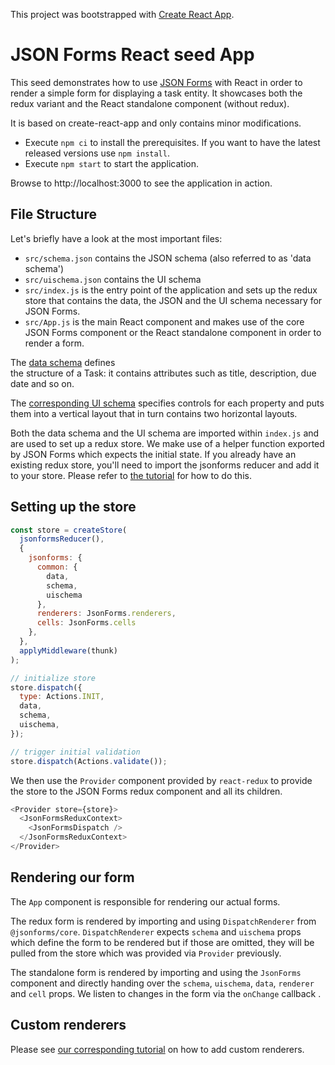 This project was bootstrapped with [Create React App](https://github.com/facebookincubator/create-react-app).
# JSON Forms React seed App
This seed demonstrates how to use [JSON Forms](https://jsonforms.io) with React 
in order to render a simple form for displaying a task entity. It showcases both the
redux variant and the React standalone component (without redux).
 
It is based on create-react-app and only contains minor modifications.

 * Execute `npm ci` to install the prerequisites. If you want to have the latest released versions use `npm install`.
 * Execute `npm start` to start the application.
 
 Browse to http://localhost:3000 to see the application in action.

## File Structure
Let's briefly have a look at the most important files:
* `src/schema.json` contains the JSON schema (also referred to as 'data schema')
* `src/uischema.json` contains the UI schema
* `src/index.js` is the entry point of the application and sets up the redux store 
  that contains the data, the JSON and the UI schema necessary for JSON Forms.
* `src/App.js` is the main React component and makes use of the core JSON Forms component
  or the React standalone component in order to render a form.
  
The [data schema](https://github.com/eclipsesource/jsonforms-react-seed/blob/master/src/schema.json) defines   
the structure of a Task: it contains attributes such as title, description, due date and so on.

The [corresponding UI schema](https://github.com/eclipsesource/jsonforms-react-seed/blob/master/src/uischema.json) 
specifies controls for each property and puts them into a vertical layout that in turn contains two
horizontal layouts.

Both the data schema and the UI schema are imported within `index.js` and are used
to set up a redux store. We make use of a helper function exported by JSON Forms
which expects the initial state. If you already have an existing redux store, 
you'll need to import the jsonforms reducer and add it to your store. 
Please refer to [the tutorial](https://jsonforms.io/docs/tutorial) for how to do this.

## Setting up the store

```js
const store = createStore(
  jsonformsReducer(),
  {
    jsonforms: {
      common: {
        data,
        schema,
        uischema
      },
      renderers: JsonForms.renderers,
      cells: JsonForms.cells
    },
  },
  applyMiddleware(thunk)
);

// initialize store
store.dispatch({
  type: Actions.INIT,
  data,
  schema,
  uischema,
});

// trigger initial validation
store.dispatch(Actions.validate());
```

We then use the `Provider` component provided by `react-redux` to provide the store to the 
JSON Forms redux component and all its children.

```js
<Provider store={store}>
  <JsonFormsReduxContext>
    <JsonFormsDispatch />
  </JsonFormsReduxContext>
</Provider>
```

## Rendering our form
The `App` component is responsible for rendering our actual forms.

The redux form is rendered by importing and using `DispatchRenderer` from `@jsonforms/core`.
`DispatchRenderer` expects `schema` and `uischema` props which define 
the form to be rendered but if those are omitted, they will be pulled from the 
store which was provided via `Provider` previously.

The standalone form is rendered by importing and using the `JsonForms` component and directly
handing over the `schema`, `uischema`, `data`, `renderer` and `cell` props. We listen to changes
in the form via the `onChange` callback .

## Custom renderers
Please see [our corresponding tutorial](https://jsonforms.io/docs/tutorial) on how to add custom renderers.
